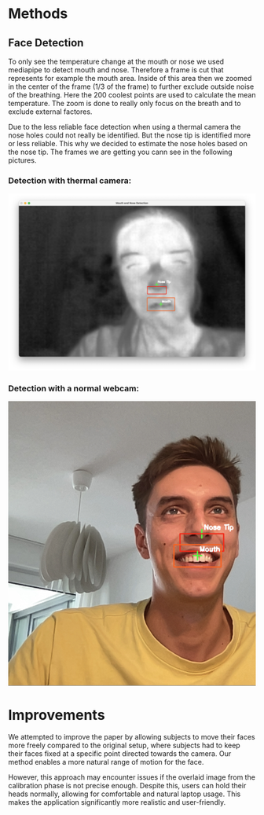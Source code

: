 # Methods
## Face Detection

To only see the temperature change at the mouth or nose we used mediapipe to detect mouth and nose. Therefore a frame is cut that represents for example the mouth area. Inside of this area then we zoomed in the center of the frame (1/3 of the  frame) to further exclude outside noise of the breathing. Here the 200 coolest points are used to calculate the mean temperature. The zoom is done to really only focus on the breath and to exclude external factores.

Due to the less reliable face detection when using a thermal camera the nose holes could not really be identified. But the nose tip is identified more or less reliable. This why we decided to estimate the nose holes based on the nose tip. The frames we are getting you cann see in the following pictures.

### Detection with thermal camera:
![thermal_image](/docs/images/detection_thermal.png)
### Detection with a normal webcam:
![webcam_image](/docs/images/face_detection_normal.jpg)



# Improvements

We attempted to improve the paper by allowing subjects to move their faces more freely compared to the original setup, where subjects had to keep their faces fixed at a specific point directed towards the camera. Our method enables a more natural range of motion for the face.

However, this approach may encounter issues if the overlaid image from the calibration phase is not precise enough. Despite this, users can hold their heads normally, allowing for comfortable and natural laptop usage. This makes the application significantly more realistic and user-friendly.